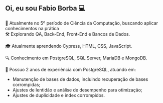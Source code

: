 ## Oi, eu sou Fabio Borba 💻 

🚀 Atualmente no 5º período de Ciência da Computação, buscando aplicar conhecimentos na prática <br/>
🛠️ Explorando QA, Back-End, Front-End e Bancos de Dados.

🎓 Atualmente aprendendo Cypress, HTML, CSS, JavaScript.

🔍 Conhecimento em PostgreSQL, SQL Server, MariaDB e MongoDB.

💼 Possuo 2 anos de experiência com PostgreSQL, atuando em:
 - Manutenção de bases de dados, incluindo recuperação de bases corrompidas;
 - Ajustes de lentidão e análise de desempenho para otimização;
 - Ajustes de duplicidade e index corrompidos.

